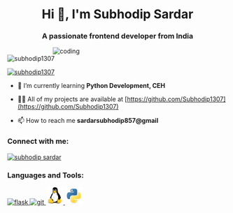 <h1 align="center">Hi 👋, I'm Subhodip Sardar</h1>
<h3 align="center">A passionate frontend developer from India</h3>
<img align="right" alt="coding" width="400" src="https://media.tenor.com/NOYF3f82b_gAAAAC/programmer.gif">


<p align="left"> <img src="https://komarev.com/ghpvc/?username=subhodip1307&label=Profile%20views&color=0e75b6&style=flat" alt="subhodip1307" /> </p>

<p align="left"> <a href="https://github.com/ryo-ma/github-profile-trophy"><img src="https://github-profile-trophy.vercel.app/?username=subhodip1307" alt="subhodip1307" /></a> </p>

- 🌱 I’m currently learning **Python Development, CEH**

- 👨‍💻 All of my projects are available at [https://github.com/Subhodip1307](https://github.com/Subhodip1307)

- 📫 How to reach me **sardarsubhodip857@gmail**

<h3 align="left">Connect with me:</h3>
<p align="left">
<a href="https://dev.to/subhodip sardar" target="blank"><img align="center" src="https://raw.githubusercontent.com/rahuldkjain/github-profile-readme-generator/master/src/images/icons/Social/devto.svg" alt="subhodip sardar" height="30" width="40" /></a>
</p>

<h3 align="left">Languages and Tools:</h3>
<p align="left"> <a href="https://flask.palletsprojects.com/" target="_blank" rel="noreferrer"> <img src="https://www.vectorlogo.zone/logos/pocoo_flask/pocoo_flask-icon.svg" alt="flask" width="40" height="40"/> </a> <a href="https://git-scm.com/" target="_blank" rel="noreferrer"> <img src="https://www.vectorlogo.zone/logos/git-scm/git-scm-icon.svg" alt="git" width="40" height="40"/> </a> <a href="https://www.linux.org/" target="_blank" rel="noreferrer"> <img src="https://raw.githubusercontent.com/devicons/devicon/master/icons/linux/linux-original.svg" alt="linux" width="40" height="40"/> </a> <a href="https://www.python.org" target="_blank" rel="noreferrer"> <img src="https://raw.githubusercontent.com/devicons/devicon/master/icons/python/python-original.svg" alt="python" width="40" height="40"/> </a> </p>
